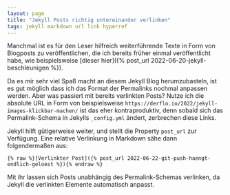 ```yaml
---
layout: page
title: "Jekyll Posts richtig untereinander verlinken"
tags: jekyll markdown url link hyperref
---
```


Manchmal ist es für den Leser hilfreich weiterführende Texte in Form von Blogposts zu veröffentlichen, die ich bereits früher einmal veröffentlicht habe, wie beispielsweise [dieser hier]({% post_url 2022-06-20-jekyll-beschleunigen %}).

Da es mir sehr viel Spaß macht an diesem Jekyll Blog herumzubasteln, ist es gut möglich dass ich das Format der Permalinks nochmal anpassen werden. Aber was passiert mit bereits verlinkten Posts? Nutze ich die absolute URL in Form von beispielsweise `https://derflo.io/2022/jekyll-images-klickbar-machen/` ist das eher kontraproduktiv, denn sobald sich das Permalink-Schema in Jekylls `_config.yml` ändert, zerbrechen diese Links.

Jekyll hilft gütigerweise weiter, und stellt die Property `post_url` zur Verfügung. Eine relative Verlinkung in Markdown sähe dann folgendermaßen aus:

```liquid
{% raw %}[Verlinkter Post]({% post_url 2022-06-22-git-push-haengt-endlich-geloest %}){% endraw %}
```

Mit ihr lassen sich Posts unabhängig des Permalink-Schemas verlinken, da Jekyll die verlinkten Elemente automatisch anpasst.
